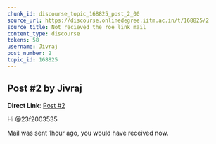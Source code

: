 ```yaml
---
chunk_id: discourse_topic_168825_post_2_00
source_url: https://discourse.onlinedegree.iitm.ac.in/t/168825/2
source_title: Not recieved the roe link mail
content_type: discourse
tokens: 58
username: Jivraj
post_number: 2
topic_id: 168825
---
```


## Post #2 by Jivraj

**Direct Link**: [Post #2](https://discourse.onlinedegree.iitm.ac.in/t/168825/2)

Hi @23f2003535

Mail was sent 1hour ago, you would have received now.
